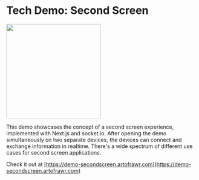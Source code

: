 # Tech Demo: Second Screen

<img src="https://demo-secondscreen.artofrawr.com/static/secondscreen.jpg" width="250" />

This demo showcases the concept of a second screen experience, implemented with Next.js and socket.io. After opening the demo simultaneously on two separate devices, the devices can connect and exchange information in realtime. There&apos;s a wide spectrum of different use cases for second screen applications.

Check it out at [https://demo-secondscreen.artofrawr.com](https://demo-secondscreen.artofrawr.com)
